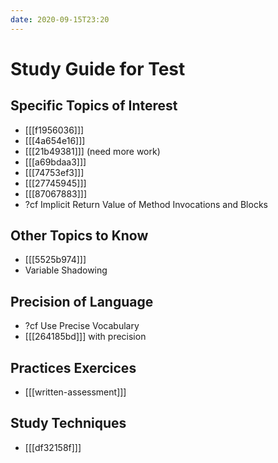 ```yaml
---
date: 2020-09-15T23:20
---
```


# Study Guide for Test


## Specific Topics of Interest

* [[[f1956036]]]
* [[[4a654e16]]]
* [[[21b49381]]] (need more work)
* [[[a69bdaa3]]]
* [[[74753ef3]]]
* [[[27745945]]]
* [[[87067883]]]
* ?cf Implicit Return Value of Method Invocations and Blocks


## Other Topics to Know

* [[[5525b974]]]
* Variable Shadowing


## Precision of Language

* ?cf Use Precise Vocabulary
* [[[264185bd]]] with precision


## Practices Exercices

* [[[written-assessment]]]

## Study Techniques

* [[[df32158f]]]
